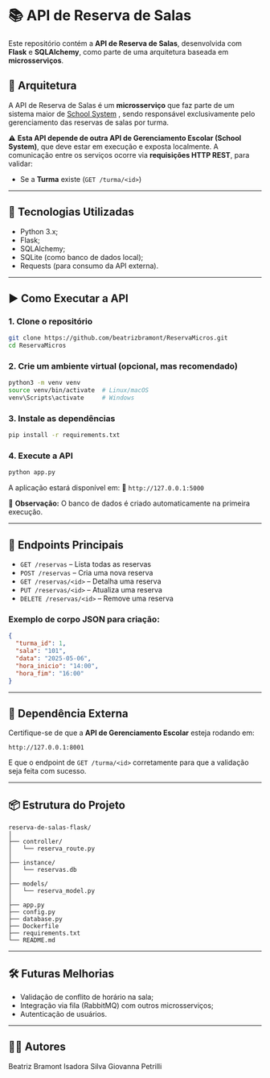 # 📚 API de Reserva de Salas

Este repositório contém a **API de Reserva de Salas**, desenvolvida com **Flask** e **SQLAlchemy**, como parte de uma arquitetura baseada em **microsserviços**.

## 🧩 Arquitetura

A API de Reserva de Salas é um **microsserviço** que faz parte de um sistema maior de [School System](https://github.com/beatrizbramont/ProjetoAPI.git)
, sendo responsável exclusivamente pelo gerenciamento das reservas de salas por turma.

⚠️ **Esta API depende de outra API de Gerenciamento Escolar (School System)**, que deve estar em execução e exposta localmente. A comunicação entre os serviços ocorre via **requisições HTTP REST**, para validar:

- Se a **Turma** existe (`GET /turma/<id>`)

---

## 🚀 Tecnologias Utilizadas

- Python 3.x;
- Flask;
- SQLAlchemy;
- SQLite (como banco de dados local);
- Requests (para consumo da API externa).

---

## ▶️ Como Executar a API

### 1. Clone o repositório

```bash
git clone https://github.com/beatrizbramont/ReservaMicros.git
cd ReservaMicros
```

### 2. Crie um ambiente virtual (opcional, mas recomendado)

```bash
python3 -m venv venv
source venv/bin/activate  # Linux/macOS
venv\Scripts\activate     # Windows
```

### 3. Instale as dependências

```bash
pip install -r requirements.txt
```

### 4. Execute a API

```bash
python app.py
```

A aplicação estará disponível em:
📍 `http://127.0.0.1:5000`

📝 **Observação:** O banco de dados é criado automaticamente na primeira execução.

---

## 📡 Endpoints Principais

- `GET /reservas` – Lista todas as reservas
- `POST /reservas` – Cria uma nova reserva
- `GET /reservas/<id>` – Detalha uma reserva
- `PUT /reservas/<id>` – Atualiza uma reserva
- `DELETE /reservas/<id>` – Remove uma reserva

### Exemplo de corpo JSON para criação:

```json
{
  "turma_id": 1,
  "sala": "101",
  "data": "2025-05-06",
  "hora_inicio": "14:00",
  "hora_fim": "16:00"
}
```

---

## 🔗 Dependência Externa

Certifique-se de que a **API de Gerenciamento Escolar** esteja rodando em:

```
http://127.0.0.1:8001
```

E que o endpoint de `GET /turma/<id>` corretamente para que a validação seja feita com sucesso.

---

## 📦 Estrutura do Projeto

```
reserva-de-salas-flask/
│
├── controller/
│   └── reserva_route.py      
│
├── instance/
│   └── reservas.db           
│
├── models/
│   └── reserva_model.py      
│
├── app.py                    
├── config.py                 
├── database.py               
├── Dockerfile                
├── requirements.txt          
└── README.md

```

---

## 🛠️ Futuras Melhorias

- Validação de conflito de horário na sala;
- Integração via fila (RabbitMQ) com outros microsserviços;
- Autenticação de usuários.

---

## 🧑‍💻 Autores

Beatriz Bramont 
Isadora Silva
Giovanna Petrilli